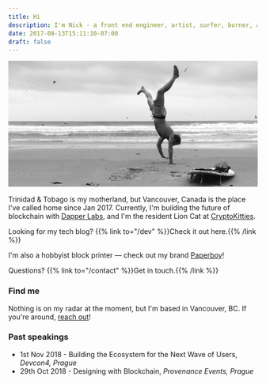 ```yaml
---
title: Hi
description: I'm Nick - a front end engineer, artist, surfer, burner, and wanderer.
date: 2017-08-13T15:11:10-07:00
draft: false
---
```


![Me](/img/me2.jpg)

Trinidad & Tobago is my motherland, but Vancouver, Canada is the place I've called home since Jan 2017. Currently, I'm building the future of blockchain with [Dapper Labs](https://www.dapperlabs.com/), and I'm the resident Lion Cat at [CryptoKitties](https://www.cryptokitties.co/).

Looking for my tech blog? {{% link to="/dev" %}}Check it out here.{{% /link %}}

I'm also a hobbyist block printer — check out my brand [Paperboy](https://paperboystudio.com/)!

Questions? {{% link to="/contact" %}}Get in touch.{{% /link %}}

### Find me

Nothing is on my radar at the moment, but I'm based in Vancouver, BC. If you're around, <a href="/contact">reach out</a>!

### Past speakings

- 1st Nov 2018 - Building the Ecosystem for the Next Wave of Users, _Devcon4, Prague_
- 29th Oct 2018 - Designing with Blockchain, _Provenance Events, Prague_
